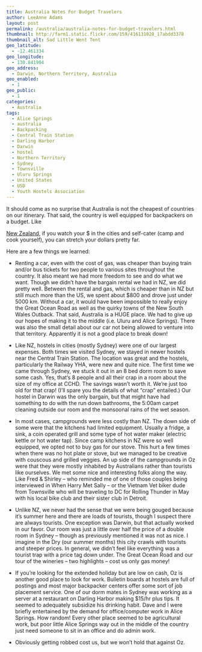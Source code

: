 ```yaml
---
title: Australia Notes For Budget Travelers
author: LeeAnne Adams
layout: post
permalink: /australia/australia-notes-for-budget-travelers.html
thumbnail: http://farm1.static.flickr.com/159/416131028_17abdd3378
thumbnail_alt: Sad Little Went Tent
geo_latitude:
  - -12.461334
geo_longitude:
  - 130.841904
geo_address:
  - Darwin, Northern Territory, Australia
geo_enabled:
  - 1
geo_public:
  - 1
categories:
  - Australia
tags:
  - Alice Springs
  - australia
  - Backpacking
  - Central Train Station
  - Darling Harbor
  - Darwin
  - hostel
  - Northern Territory
  - Sydney
  - Townsville
  - Uluru Springs
  - United States
  - USD
  - Youth Hostels Association
---
```

It should come as no surprise that Australia is not the cheapest of countries on our itinerary. That said, the country is well equipped for backpackers on a budget. Like 

<a title="New Zealand Notes for Budget Travelers" target="_blank" href="http://gothereandback.com/?p=53">New Zealand</a>, if you watch your $ in the cities and self-cater (camp and cook yourself), you can stretch your dollars pretty far.

Here are a few things we learned:

*   Renting a car, even with the cost of gas, was cheaper than buying train and/or bus tickets for two people to various sites throughout the country. It also meant we had more freedom to see and do what we want. Though we didn&#8217;t have the bargain rental we had in NZ, we did pretty well. Between the rental and gas, which is cheaper than in NZ but still much more than the US, we spent about $800 and drove just under 5000 km. Without a car, it would have been impossible to really enjoy the Great Ocean Road as well as the quirky towns of the New South Wales Outback. That said, Australia is a HUGE place. We had to give up our hopes of making it to the middle (i.e. Uluru and Alice Springs). There was also the small detail about our car not being allowed to venture into that territory. Apparently it is not a good place to break down!

*   Like NZ, hostels in cities (mostly Sydney) were one of our largest expenses. Both times we visited Sydney, we stayed in newer hostels near the Central Train Station. The location was great and the hostels, particularly the Railway YHA, were new and quite nice. The first time we came through Sydney, we stuck it out in an 8 bed dorm room to save some cash. Yes, that&#8217;s 8 people and all their crap in a room about the size of my office at CCHD. The savings wasn&#8217;t worth it. We&#8217;re just too old for that crap! (I&#8217;ll spare you the details of what &#8220;crap&#8221; entailed.) Our hostel in Darwin was the only bargain, but that might have had something to do with the run down bathrooms, the 5:00am carpet cleaning outside our room and the monsoonal rains of the wet season.
*   In most cases, campgrounds were less costly than NZ. The down side of some were that the kitchens had limited equipment. Usually a fridge, a sink, a coin operated grill and some type of hot water maker (electric kettle or hot water tap). Since camp kitchens in NZ were so well equipped, we opted not to buy gas for our stove. This hurt a few times when there was no hot plate or stove, but we managed to be creative with couscous and grilled veggies. An up side of the campgrounds in Oz were that they were mostly inhabited by Australians rather than tourists like ourselves. We met some nice and interesting folks along the way. Like Fred &#038; Shirley &#8211; who reminded me of one of those couples being interviewed in When Harry Met Sally &#8211; or the Vietnam Vet biker dude from Townsville who will be traveling to DC for Rolling Thunder in May with his local bike club and their sister club in Detroit.
*   Unlike NZ, we never had the sense that we were being gouged because it&#8217;s summer here and there are loads of tourists, though I suspect there are always tourists. One exception was Darwin, but that actually worked in our favor. Our room was just a little over half the price of a double room in Sydney &#8211; though as previously mentioned it was not as nice. I imagine in the Dry (our summer months) this city crawls with tourists and steeper prices. In general, we didn&#8217;t feel like everything was a tourist trap with a price tag down under. The Great Ocean Road and our tour of the wineries &#8211; two highlights &#8211; cost us only gas money!
*   If you&#8217;re looking for the extended holiday but are low on cash, Oz is another good place to look for work. Bulletin boards at hostels are full of postings and most major backpacker centers offer some sort of job placement service. One of our dorm mates in Sydney was working as a server at a restaurant on Darling Harbor making $15/hr plus tips. It seemed to adequately subsidize his drinking habit. Dave and I were briefly entertained by the demand for office/computer work in Alice Springs. How random! Every other place seemed to be agricultural work, but poor little Alice Springs way out in the middle of the country just need someone to sit in an office and do admin work.
*   Obviously getting robbed cost us, but we won&#8217;t hold that against Oz.